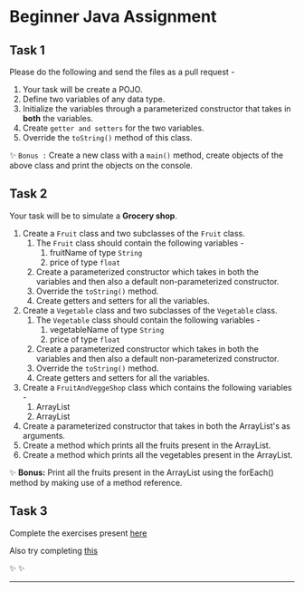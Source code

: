 # Beginner Java Assignment 

## Task 1 

Please do the following and send the files as a pull request - 

1. Your task will be create a POJO.
1. Define two variables of any data type. 
1. Initialize the variables through a parameterized constructor that takes in **both** the variables.
1. Create ```getter and setters``` for the two variables.
1. Override the ```toString()``` method of this class. 

:sparkles: ```Bonus :``` Create a new class with a ```main()``` method, create objects of the above class and print the objects on the console.    

## Task 2

Your task will be to simulate a **Grocery shop**. 

1.  Create a ```Fruit``` class and two subclasses of the ```Fruit``` class.
    1. The ```Fruit``` class should contain the following variables -
        1. fruitName of type ```String```
        1. price of type ```float```
    1. Create a parameterized constructor which takes in both the variables and then also a default non-parameterized constructor. 
    1. Override the ```toString()``` method.
    1. Create getters and setters for all the variables. 
1.  Create a ```Vegetable``` class and two subclasses of the ```Vegetable``` class. 
    1. The ```Vegetable``` class should contain the following variables -
        1. vegetableName of type ```String```
        1. price of type ```float```
    1. Create a parameterized constructor which takes in both the variables and then also a default non-parameterized constructor. 
    1. Override the ```toString()``` method.
    1. Create getters and setters for all the variables. 
1.  Create a ```FruitAndVeggeShop``` class which contains the following variables - 
    1. ArrayList<Fruit>
    1. ArrayList<Vegetable>
1.  Create a parameterized constructor that takes in both the ArrayList's as arguments.
1.  Create a method which prints all the fruits present in the ArrayList.
1.  Create a method which prints all the vegetables present in the ArrayList.

:sparkles: **Bonus:** Print all the fruits present in the ArrayList using the forEach() method by making use of a method reference.

## Task 3

Complete the exercises present [here](https://www.hackerrank.com/domains/java)

Also try completing [this](https://www.hackerrank.com/domains/tutorials/30-days-of-code) 

:sparkles: :sparkles:

<hr>